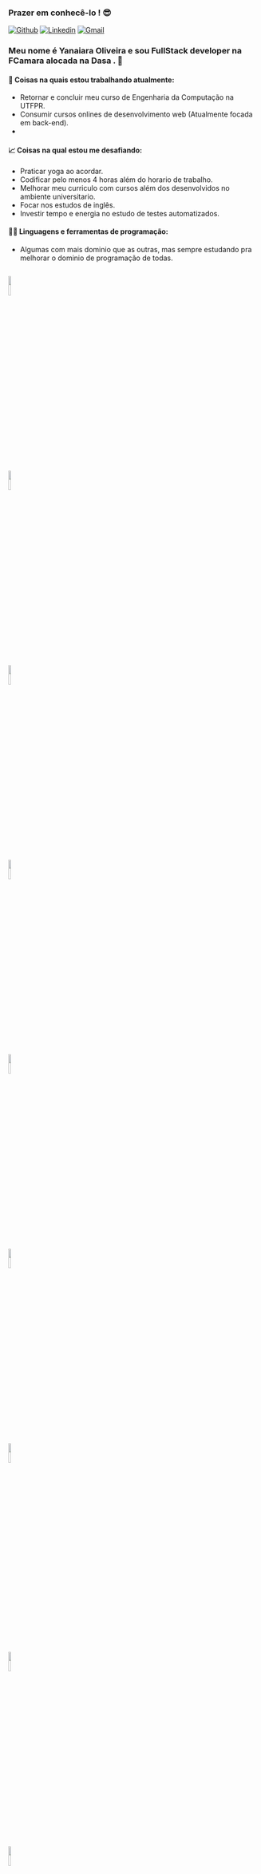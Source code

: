 ### Prazer em conhecê-lo ! 😎


[![Github](https://img.shields.io/badge/-Github-000?style=flat&logo=Github&logoColor=white)](https://github.com/Yanaiara)
[![Linkedin](https://img.shields.io/badge/-LinkedIn-blue?style=flat&logo=Linkedin&logoColor=white)](https://www.linkedin.com/in/yanaiara/)
[![Gmail](https://img.shields.io/badge/-Gmail-c14438?style=flat&logo=Gmail&logoColor=white)](mailto:yanaiara@alunos.utfpr.edu.br)


### Meu nome é Yanaiara Oliveira e sou FullStack developer na FCamara alocada na Dasa . 🚀


#### 🌱 Coisas na quais estou trabalhando atualmente: 
- Retornar e concluir meu curso de Engenharia da Computação na UTFPR.  
- Consumir cursos onlines de desenvolvimento web (Atualmente focada em back-end).
- 

#### 📈 Coisas na qual estou me desafiando:
- Praticar yoga ao acordar.
- Codificar pelo menos 4 horas além do horario de trabalho. 
- Melhorar meu curriculo com cursos além dos desenvolvidos no ambiente universitario. 
- Focar nos estudos de inglês.
- Investir tempo e energia no estudo de testes automatizados.

#### 👩‍💻 Linguagens e ferramentas de programação: 
 - Algumas com mais dominio que as outras, mas sempre estudando pra melhorar o dominio de programação de todas.
 
<code> <img width="10%" src="https://www.vectorlogo.zone/logos/javascript/javascript-horizontal.svg" ></code>
<code> <img width="10%" src="https://www.vectorlogo.zone/logos/w3_html5/w3_html5-ar21.svg"></code>
<code> <img width="10%" src="https://www.vectorlogo.zone/logos/sass-lang/sass-lang-ar21.svg"></code>
<code> <img width="10%" src="https://www.vectorlogo.zone/logos/python/python-ar21.svg"></code>
<code> <img width="10%" src="https://www.vectorlogo.zone/logos/nodejs/nodejs-ar21.svg"></code>
<code> <img width="10%" src="https://www.vectorlogo.zone/logos/reactjs/reactjs-ar21.svg"></code>
<code> <img width="10%" src="https://www.vectorlogo.zone/logos/angular/angular-ar21.svg"></code>

<code> <img width="10%" src="https://www.vectorlogo.zone/logos/git-scm/git-scm-ar21.svg"></code>
<code> <img width="10%" src="https://www.vectorlogo.zone/logos/gitlab/gitlab-ar21.svg"></code>
<code> <img width="10%" src="https://www.vectorlogo.zone/logos/github/github-ar21.svg"></code>
<code> <img width="10%" src="https://www.vectorlogo.zone/logos/mongodb/mongodb-ar21.svg"></code>
<code> <img width="10%" src="https://www.vectorlogo.zone/logos/npmjs/npmjs-ar21.svg"></code>
<code> <img width="10%" src="https://www.vectorlogo.zone/logos/getpostman/getpostman-ar21.svg"></code>

![GitHub stats]( https://github-readme-stats.vercel.app/api?username=Yanaiara&show_icons=true)
